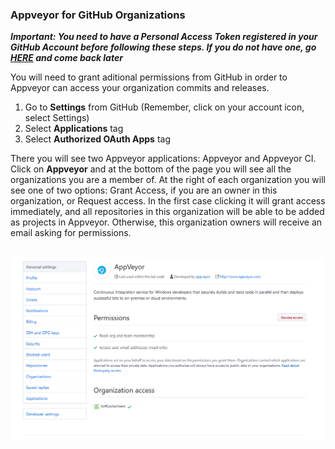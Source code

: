 ### Appveyor for GitHub Organizations <br>

***Important: You need to have a Personal Access Token registered in your GitHub Account before following these steps. 
If you do not have one, go [HERE](https://jony635.github.io/Automated-Builds-with-Appveyor/publishing_files) and come back later***

You will need to grant aditional permissions from GitHub in order to Appveyor can access your organization commits and releases.

1. Go to **Settings** from GitHub (Remember, click on your account icon, select Settings)
2. Select **Applications** tag
3. Select **Authorized OAuth Apps** tag

There you will see two Appveyor applications: Appveyor and Appveyor CI. Click on **Appveyor** and at the bottom of the page you will see all the organizations you are a member of. 
At the right of each organization you will see one of two options: Grant Access, if you are an owner in this organization, or Request access. In the first case clicking it will grant access immediately, and all repositories in this organization will be able to be added as projects in Appveyor. Otherwise, this organization owners will receive an email asking for permissions. 
<br> <br>

![Organizations](https://github.com/Jony635/Automated-Builds-with-Appveyor/blob/master/docs/images/organizations.png?raw=true)

